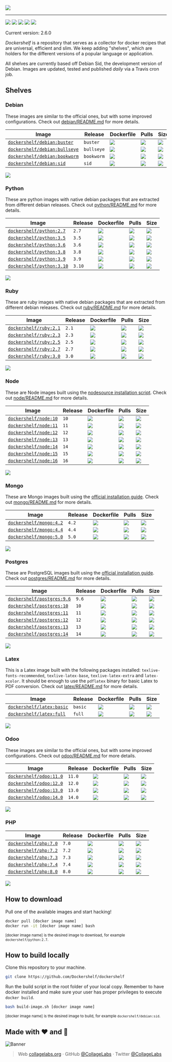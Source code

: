 ![](https://rawcdn.githack.com/Dockershelf/dockershelf/91d2963fe6771cf92350fd81b27572370381b074/images/banner.svg)

---

[![](https://img.shields.io/github/release/Dockershelf/dockershelf.svg)](https://github.com/Dockershelf/dockershelf/releases) [![](https://img.shields.io/travis/Dockershelf/dockershelf.svg)](https://travis-ci.org/Dockershelf/dockershelf) [![](https://img.shields.io/github/issues-raw/Dockershelf/dockershelf/in%20progress.svg?label=in%20progress)](https://github.com/Dockershelf/dockershelf/issues?q=is%3Aissue+is%3Aopen+label%3A%22in+progress%22) [![](https://badges.gitter.im/Dockershelf/dockershelf.svg)](https://gitter.im/Dockershelf/dockershelf) [![](https://cla-assistant.io/readme/badge/Dockershelf/dockershelf)](https://cla-assistant.io/Dockershelf/dockershelf)

Current version: 2.6.0

*Dockershelf* is a repository that serves as a collector for docker recipes that are universal, efficient and slim. We keep adding "shelves", which are holders for the different versions of a popular language or application.

All shelves are currently based off Debian Sid, the development version of Debian. Images are updated, tested and published *daily* via a Travis cron job.

## Shelves

### Debian

These images are similar to the official ones, but with some improved configurations. Check out [debian/README.md](https://github.com/Dockershelf/dockershelf/blob/master/debian/README.md) for more details.

|Image  |Release  |Dockerfile  |Pulls   |Size  |
|-------|---------|------------|--------|------|
|[`dockershelf/debian:buster`](https://hub.docker.com/r/dockershelf/debian)|`buster`|[![](https://img.shields.io/badge/-debian%2Fbuster%2FDockerfile-blue.svg?colorA=22313f&colorB=4a637b&cacheSeconds=900&logo=docker)](https://github.com/Dockershelf/dockershelf/blob/master/debian/buster/Dockerfile)|[![](https://img.shields.io/docker/pulls/dockershelf/debian?colorA=22313f&colorB=4a637b&cacheSeconds=900)](https://hub.docker.com/r/dockershelf/debian)|[![](https://img.shields.io/docker/image-size/dockershelf/debian/buster.svg?colorA=22313f&colorB=4a637b&cacheSeconds=900)](https://hub.docker.com/r/dockershelf/debian)|
|[`dockershelf/debian:bullseye`](https://hub.docker.com/r/dockershelf/debian)|`bullseye`|[![](https://img.shields.io/badge/-debian%2Fbullseye%2FDockerfile-blue.svg?colorA=22313f&colorB=4a637b&cacheSeconds=900&logo=docker)](https://github.com/Dockershelf/dockershelf/blob/master/debian/bullseye/Dockerfile)|[![](https://img.shields.io/docker/pulls/dockershelf/debian?colorA=22313f&colorB=4a637b&cacheSeconds=900)](https://hub.docker.com/r/dockershelf/debian)|[![](https://img.shields.io/docker/image-size/dockershelf/debian/bullseye.svg?colorA=22313f&colorB=4a637b&cacheSeconds=900)](https://hub.docker.com/r/dockershelf/debian)|
|[`dockershelf/debian:bookworm`](https://hub.docker.com/r/dockershelf/debian)|`bookworm`|[![](https://img.shields.io/badge/-debian%2Fbookworm%2FDockerfile-blue.svg?colorA=22313f&colorB=4a637b&cacheSeconds=900&logo=docker)](https://github.com/Dockershelf/dockershelf/blob/master/debian/bookworm/Dockerfile)|[![](https://img.shields.io/docker/pulls/dockershelf/debian?colorA=22313f&colorB=4a637b&cacheSeconds=900)](https://hub.docker.com/r/dockershelf/debian)|[![](https://img.shields.io/docker/image-size/dockershelf/debian/bookworm.svg?colorA=22313f&colorB=4a637b&cacheSeconds=900)](https://hub.docker.com/r/dockershelf/debian)|
|[`dockershelf/debian:sid`](https://hub.docker.com/r/dockershelf/debian)|`sid`|[![](https://img.shields.io/badge/-debian%2Fsid%2FDockerfile-blue.svg?colorA=22313f&colorB=4a637b&cacheSeconds=900&logo=docker)](https://github.com/Dockershelf/dockershelf/blob/master/debian/sid/Dockerfile)|[![](https://img.shields.io/docker/pulls/dockershelf/debian?colorA=22313f&colorB=4a637b&cacheSeconds=900)](https://hub.docker.com/r/dockershelf/debian)|[![](https://img.shields.io/docker/image-size/dockershelf/debian/sid.svg?colorA=22313f&colorB=4a637b&cacheSeconds=900)](https://hub.docker.com/r/dockershelf/debian)|

![](https://rawcdn.githack.com/Dockershelf/dockershelf/91d2963fe6771cf92350fd81b27572370381b074/images/table.svg)

### Python

These are python images with native debian packages that are extracted from different debian releases. Check out [python/README.md](https://github.com/Dockershelf/dockershelf/blob/master/python/README.md) for more details.

|Image  |Release  |Dockerfile  |Pulls   |Size  |
|-------|---------|------------|--------|------|
|[`dockershelf/python:2.7`](https://hub.docker.com/r/dockershelf/python)|`2.7`|[![](https://img.shields.io/badge/-python%2F2.7%2FDockerfile-blue.svg?colorA=22313f&colorB=4a637b&cacheSeconds=900&logo=docker)](https://github.com/Dockershelf/dockershelf/blob/master/python/2.7/Dockerfile)|[![](https://img.shields.io/docker/pulls/dockershelf/python?colorA=22313f&colorB=4a637b&cacheSeconds=900)](https://hub.docker.com/r/dockershelf/python)|[![](https://img.shields.io/docker/image-size/dockershelf/python/2.7.svg?colorA=22313f&colorB=4a637b&cacheSeconds=900)](https://hub.docker.com/r/dockershelf/python)|
|[`dockershelf/python:3.5`](https://hub.docker.com/r/dockershelf/python)|`3.5`|[![](https://img.shields.io/badge/-python%2F3.5%2FDockerfile-blue.svg?colorA=22313f&colorB=4a637b&cacheSeconds=900&logo=docker)](https://github.com/Dockershelf/dockershelf/blob/master/python/3.5/Dockerfile)|[![](https://img.shields.io/docker/pulls/dockershelf/python?colorA=22313f&colorB=4a637b&cacheSeconds=900)](https://hub.docker.com/r/dockershelf/python)|[![](https://img.shields.io/docker/image-size/dockershelf/python/3.5.svg?colorA=22313f&colorB=4a637b&cacheSeconds=900)](https://hub.docker.com/r/dockershelf/python)|
|[`dockershelf/python:3.6`](https://hub.docker.com/r/dockershelf/python)|`3.6`|[![](https://img.shields.io/badge/-python%2F3.6%2FDockerfile-blue.svg?colorA=22313f&colorB=4a637b&cacheSeconds=900&logo=docker)](https://github.com/Dockershelf/dockershelf/blob/master/python/3.6/Dockerfile)|[![](https://img.shields.io/docker/pulls/dockershelf/python?colorA=22313f&colorB=4a637b&cacheSeconds=900)](https://hub.docker.com/r/dockershelf/python)|[![](https://img.shields.io/docker/image-size/dockershelf/python/3.6.svg?colorA=22313f&colorB=4a637b&cacheSeconds=900)](https://hub.docker.com/r/dockershelf/python)|
|[`dockershelf/python:3.8`](https://hub.docker.com/r/dockershelf/python)|`3.8`|[![](https://img.shields.io/badge/-python%2F3.8%2FDockerfile-blue.svg?colorA=22313f&colorB=4a637b&cacheSeconds=900&logo=docker)](https://github.com/Dockershelf/dockershelf/blob/master/python/3.8/Dockerfile)|[![](https://img.shields.io/docker/pulls/dockershelf/python?colorA=22313f&colorB=4a637b&cacheSeconds=900)](https://hub.docker.com/r/dockershelf/python)|[![](https://img.shields.io/docker/image-size/dockershelf/python/3.8.svg?colorA=22313f&colorB=4a637b&cacheSeconds=900)](https://hub.docker.com/r/dockershelf/python)|
|[`dockershelf/python:3.9`](https://hub.docker.com/r/dockershelf/python)|`3.9`|[![](https://img.shields.io/badge/-python%2F3.9%2FDockerfile-blue.svg?colorA=22313f&colorB=4a637b&cacheSeconds=900&logo=docker)](https://github.com/Dockershelf/dockershelf/blob/master/python/3.9/Dockerfile)|[![](https://img.shields.io/docker/pulls/dockershelf/python?colorA=22313f&colorB=4a637b&cacheSeconds=900)](https://hub.docker.com/r/dockershelf/python)|[![](https://img.shields.io/docker/image-size/dockershelf/python/3.9.svg?colorA=22313f&colorB=4a637b&cacheSeconds=900)](https://hub.docker.com/r/dockershelf/python)|
|[`dockershelf/python:3.10`](https://hub.docker.com/r/dockershelf/python)|`3.10`|[![](https://img.shields.io/badge/-python%2F3.10%2FDockerfile-blue.svg?colorA=22313f&colorB=4a637b&cacheSeconds=900&logo=docker)](https://github.com/Dockershelf/dockershelf/blob/master/python/3.10/Dockerfile)|[![](https://img.shields.io/docker/pulls/dockershelf/python?colorA=22313f&colorB=4a637b&cacheSeconds=900)](https://hub.docker.com/r/dockershelf/python)|[![](https://img.shields.io/docker/image-size/dockershelf/python/3.10.svg?colorA=22313f&colorB=4a637b&cacheSeconds=900)](https://hub.docker.com/r/dockershelf/python)|

![](https://rawcdn.githack.com/Dockershelf/dockershelf/91d2963fe6771cf92350fd81b27572370381b074/images/table.svg)

### Ruby

These are ruby images with native debian packages that are extracted from different debian releases. Check out [ruby/README.md](https://github.com/Dockershelf/dockershelf/blob/master/ruby/README.md) for more details.

|Image  |Release  |Dockerfile  |Pulls   |Size  |
|-------|---------|------------|--------|------|
|[`dockershelf/ruby:2.1`](https://hub.docker.com/r/dockershelf/ruby)|`2.1`|[![](https://img.shields.io/badge/-ruby%2F2.1%2FDockerfile-blue.svg?colorA=22313f&colorB=4a637b&cacheSeconds=900&logo=docker)](https://github.com/Dockershelf/dockershelf/blob/master/ruby/2.1/Dockerfile)|[![](https://img.shields.io/docker/pulls/dockershelf/ruby?colorA=22313f&colorB=4a637b&cacheSeconds=900)](https://hub.docker.com/r/dockershelf/ruby)|[![](https://img.shields.io/docker/image-size/dockershelf/ruby/2.1.svg?colorA=22313f&colorB=4a637b&cacheSeconds=900)](https://hub.docker.com/r/dockershelf/ruby)|
|[`dockershelf/ruby:2.3`](https://hub.docker.com/r/dockershelf/ruby)|`2.3`|[![](https://img.shields.io/badge/-ruby%2F2.3%2FDockerfile-blue.svg?colorA=22313f&colorB=4a637b&cacheSeconds=900&logo=docker)](https://github.com/Dockershelf/dockershelf/blob/master/ruby/2.3/Dockerfile)|[![](https://img.shields.io/docker/pulls/dockershelf/ruby?colorA=22313f&colorB=4a637b&cacheSeconds=900)](https://hub.docker.com/r/dockershelf/ruby)|[![](https://img.shields.io/docker/image-size/dockershelf/ruby/2.3.svg?colorA=22313f&colorB=4a637b&cacheSeconds=900)](https://hub.docker.com/r/dockershelf/ruby)|
|[`dockershelf/ruby:2.5`](https://hub.docker.com/r/dockershelf/ruby)|`2.5`|[![](https://img.shields.io/badge/-ruby%2F2.5%2FDockerfile-blue.svg?colorA=22313f&colorB=4a637b&cacheSeconds=900&logo=docker)](https://github.com/Dockershelf/dockershelf/blob/master/ruby/2.5/Dockerfile)|[![](https://img.shields.io/docker/pulls/dockershelf/ruby?colorA=22313f&colorB=4a637b&cacheSeconds=900)](https://hub.docker.com/r/dockershelf/ruby)|[![](https://img.shields.io/docker/image-size/dockershelf/ruby/2.5.svg?colorA=22313f&colorB=4a637b&cacheSeconds=900)](https://hub.docker.com/r/dockershelf/ruby)|
|[`dockershelf/ruby:2.7`](https://hub.docker.com/r/dockershelf/ruby)|`2.7`|[![](https://img.shields.io/badge/-ruby%2F2.7%2FDockerfile-blue.svg?colorA=22313f&colorB=4a637b&cacheSeconds=900&logo=docker)](https://github.com/Dockershelf/dockershelf/blob/master/ruby/2.7/Dockerfile)|[![](https://img.shields.io/docker/pulls/dockershelf/ruby?colorA=22313f&colorB=4a637b&cacheSeconds=900)](https://hub.docker.com/r/dockershelf/ruby)|[![](https://img.shields.io/docker/image-size/dockershelf/ruby/2.7.svg?colorA=22313f&colorB=4a637b&cacheSeconds=900)](https://hub.docker.com/r/dockershelf/ruby)|
|[`dockershelf/ruby:3.0`](https://hub.docker.com/r/dockershelf/ruby)|`3.0`|[![](https://img.shields.io/badge/-ruby%2F3.0%2FDockerfile-blue.svg?colorA=22313f&colorB=4a637b&cacheSeconds=900&logo=docker)](https://github.com/Dockershelf/dockershelf/blob/master/ruby/3.0/Dockerfile)|[![](https://img.shields.io/docker/pulls/dockershelf/ruby?colorA=22313f&colorB=4a637b&cacheSeconds=900)](https://hub.docker.com/r/dockershelf/ruby)|[![](https://img.shields.io/docker/image-size/dockershelf/ruby/3.0.svg?colorA=22313f&colorB=4a637b&cacheSeconds=900)](https://hub.docker.com/r/dockershelf/ruby)|

![](https://rawcdn.githack.com/Dockershelf/dockershelf/91d2963fe6771cf92350fd81b27572370381b074/images/table.svg)

### Node

These are Node images built using the [nodesource installation script](https://nodejs.org/en/download/package-manager/#debian-and-ubuntu-based-linux-distributions). Check out [node/README.md](https://github.com/Dockershelf/dockershelf/blob/master/node/README.md) for more details.

|Image  |Release  |Dockerfile  |Pulls   |Size  |
|-------|---------|------------|--------|------|
|[`dockershelf/node:10`](https://hub.docker.com/r/dockershelf/node)|`10`|[![](https://img.shields.io/badge/-node%2F10%2FDockerfile-blue.svg?colorA=22313f&colorB=4a637b&cacheSeconds=900&logo=docker)](https://github.com/Dockershelf/dockershelf/blob/master/node/10/Dockerfile)|[![](https://img.shields.io/docker/pulls/dockershelf/node?colorA=22313f&colorB=4a637b&cacheSeconds=900)](https://hub.docker.com/r/dockershelf/node)|[![](https://img.shields.io/docker/image-size/dockershelf/node/10.svg?colorA=22313f&colorB=4a637b&cacheSeconds=900)](https://hub.docker.com/r/dockershelf/node)|
|[`dockershelf/node:11`](https://hub.docker.com/r/dockershelf/node)|`11`|[![](https://img.shields.io/badge/-node%2F11%2FDockerfile-blue.svg?colorA=22313f&colorB=4a637b&cacheSeconds=900&logo=docker)](https://github.com/Dockershelf/dockershelf/blob/master/node/11/Dockerfile)|[![](https://img.shields.io/docker/pulls/dockershelf/node?colorA=22313f&colorB=4a637b&cacheSeconds=900)](https://hub.docker.com/r/dockershelf/node)|[![](https://img.shields.io/docker/image-size/dockershelf/node/11.svg?colorA=22313f&colorB=4a637b&cacheSeconds=900)](https://hub.docker.com/r/dockershelf/node)|
|[`dockershelf/node:12`](https://hub.docker.com/r/dockershelf/node)|`12`|[![](https://img.shields.io/badge/-node%2F12%2FDockerfile-blue.svg?colorA=22313f&colorB=4a637b&cacheSeconds=900&logo=docker)](https://github.com/Dockershelf/dockershelf/blob/master/node/12/Dockerfile)|[![](https://img.shields.io/docker/pulls/dockershelf/node?colorA=22313f&colorB=4a637b&cacheSeconds=900)](https://hub.docker.com/r/dockershelf/node)|[![](https://img.shields.io/docker/image-size/dockershelf/node/12.svg?colorA=22313f&colorB=4a637b&cacheSeconds=900)](https://hub.docker.com/r/dockershelf/node)|
|[`dockershelf/node:13`](https://hub.docker.com/r/dockershelf/node)|`13`|[![](https://img.shields.io/badge/-node%2F13%2FDockerfile-blue.svg?colorA=22313f&colorB=4a637b&cacheSeconds=900&logo=docker)](https://github.com/Dockershelf/dockershelf/blob/master/node/13/Dockerfile)|[![](https://img.shields.io/docker/pulls/dockershelf/node?colorA=22313f&colorB=4a637b&cacheSeconds=900)](https://hub.docker.com/r/dockershelf/node)|[![](https://img.shields.io/docker/image-size/dockershelf/node/13.svg?colorA=22313f&colorB=4a637b&cacheSeconds=900)](https://hub.docker.com/r/dockershelf/node)|
|[`dockershelf/node:14`](https://hub.docker.com/r/dockershelf/node)|`14`|[![](https://img.shields.io/badge/-node%2F14%2FDockerfile-blue.svg?colorA=22313f&colorB=4a637b&cacheSeconds=900&logo=docker)](https://github.com/Dockershelf/dockershelf/blob/master/node/14/Dockerfile)|[![](https://img.shields.io/docker/pulls/dockershelf/node?colorA=22313f&colorB=4a637b&cacheSeconds=900)](https://hub.docker.com/r/dockershelf/node)|[![](https://img.shields.io/docker/image-size/dockershelf/node/14.svg?colorA=22313f&colorB=4a637b&cacheSeconds=900)](https://hub.docker.com/r/dockershelf/node)|
|[`dockershelf/node:15`](https://hub.docker.com/r/dockershelf/node)|`15`|[![](https://img.shields.io/badge/-node%2F15%2FDockerfile-blue.svg?colorA=22313f&colorB=4a637b&cacheSeconds=900&logo=docker)](https://github.com/Dockershelf/dockershelf/blob/master/node/15/Dockerfile)|[![](https://img.shields.io/docker/pulls/dockershelf/node?colorA=22313f&colorB=4a637b&cacheSeconds=900)](https://hub.docker.com/r/dockershelf/node)|[![](https://img.shields.io/docker/image-size/dockershelf/node/15.svg?colorA=22313f&colorB=4a637b&cacheSeconds=900)](https://hub.docker.com/r/dockershelf/node)|
|[`dockershelf/node:16`](https://hub.docker.com/r/dockershelf/node)|`16`|[![](https://img.shields.io/badge/-node%2F16%2FDockerfile-blue.svg?colorA=22313f&colorB=4a637b&cacheSeconds=900&logo=docker)](https://github.com/Dockershelf/dockershelf/blob/master/node/16/Dockerfile)|[![](https://img.shields.io/docker/pulls/dockershelf/node?colorA=22313f&colorB=4a637b&cacheSeconds=900)](https://hub.docker.com/r/dockershelf/node)|[![](https://img.shields.io/docker/image-size/dockershelf/node/16.svg?colorA=22313f&colorB=4a637b&cacheSeconds=900)](https://hub.docker.com/r/dockershelf/node)|

![](https://rawcdn.githack.com/Dockershelf/dockershelf/91d2963fe6771cf92350fd81b27572370381b074/images/table.svg)

### Mongo

These are Mongo images built using the [official installation guide](https://docs.mongodb.com/manual/tutorial/install-mongodb-on-debian/). Check out [mongo/README.md](https://github.com/Dockershelf/dockershelf/blob/master/mongo/README.md) for more details.

|Image  |Release  |Dockerfile  |Pulls   |Size  |
|-------|---------|------------|--------|------|
|[`dockershelf/mongo:4.2`](https://hub.docker.com/r/dockershelf/mongo)|`4.2`|[![](https://img.shields.io/badge/-mongo%2F4.2%2FDockerfile-blue.svg?colorA=22313f&colorB=4a637b&cacheSeconds=900&logo=docker)](https://github.com/Dockershelf/dockershelf/blob/master/mongo/4.2/Dockerfile)|[![](https://img.shields.io/docker/pulls/dockershelf/mongo?colorA=22313f&colorB=4a637b&cacheSeconds=900)](https://hub.docker.com/r/dockershelf/mongo)|[![](https://img.shields.io/docker/image-size/dockershelf/mongo/4.2.svg?colorA=22313f&colorB=4a637b&cacheSeconds=900)](https://hub.docker.com/r/dockershelf/mongo)|
|[`dockershelf/mongo:4.4`](https://hub.docker.com/r/dockershelf/mongo)|`4.4`|[![](https://img.shields.io/badge/-mongo%2F4.4%2FDockerfile-blue.svg?colorA=22313f&colorB=4a637b&cacheSeconds=900&logo=docker)](https://github.com/Dockershelf/dockershelf/blob/master/mongo/4.4/Dockerfile)|[![](https://img.shields.io/docker/pulls/dockershelf/mongo?colorA=22313f&colorB=4a637b&cacheSeconds=900)](https://hub.docker.com/r/dockershelf/mongo)|[![](https://img.shields.io/docker/image-size/dockershelf/mongo/4.4.svg?colorA=22313f&colorB=4a637b&cacheSeconds=900)](https://hub.docker.com/r/dockershelf/mongo)|
|[`dockershelf/mongo:5.0`](https://hub.docker.com/r/dockershelf/mongo)|`5.0`|[![](https://img.shields.io/badge/-mongo%2F5.0%2FDockerfile-blue.svg?colorA=22313f&colorB=4a637b&cacheSeconds=900&logo=docker)](https://github.com/Dockershelf/dockershelf/blob/master/mongo/5.0/Dockerfile)|[![](https://img.shields.io/docker/pulls/dockershelf/mongo?colorA=22313f&colorB=4a637b&cacheSeconds=900)](https://hub.docker.com/r/dockershelf/mongo)|[![](https://img.shields.io/docker/image-size/dockershelf/mongo/5.0.svg?colorA=22313f&colorB=4a637b&cacheSeconds=900)](https://hub.docker.com/r/dockershelf/mongo)|

![](https://rawcdn.githack.com/Dockershelf/dockershelf/91d2963fe6771cf92350fd81b27572370381b074/images/table.svg)

### Postgres

These are PostgreSQL images built using the [official installation guide](https://www.postgresql.org/download/linux/debian/). Check out [postgres/README.md](https://github.com/Dockershelf/dockershelf/blob/master/postgres/README.md) for more details.

|Image  |Release  |Dockerfile  |Pulls   |Size  |
|-------|---------|------------|--------|------|
|[`dockershelf/postgres:9.6`](https://hub.docker.com/r/dockershelf/postgres)|`9.6`|[![](https://img.shields.io/badge/-postgres%2F9.6%2FDockerfile-blue.svg?colorA=22313f&colorB=4a637b&cacheSeconds=900&logo=docker)](https://github.com/Dockershelf/dockershelf/blob/master/postgres/9.6/Dockerfile)|[![](https://img.shields.io/docker/pulls/dockershelf/postgres?colorA=22313f&colorB=4a637b&cacheSeconds=900)](https://hub.docker.com/r/dockershelf/postgres)|[![](https://img.shields.io/docker/image-size/dockershelf/postgres/9.6.svg?colorA=22313f&colorB=4a637b&cacheSeconds=900)](https://hub.docker.com/r/dockershelf/postgres)|
|[`dockershelf/postgres:10`](https://hub.docker.com/r/dockershelf/postgres)|`10`|[![](https://img.shields.io/badge/-postgres%2F10%2FDockerfile-blue.svg?colorA=22313f&colorB=4a637b&cacheSeconds=900&logo=docker)](https://github.com/Dockershelf/dockershelf/blob/master/postgres/10/Dockerfile)|[![](https://img.shields.io/docker/pulls/dockershelf/postgres?colorA=22313f&colorB=4a637b&cacheSeconds=900)](https://hub.docker.com/r/dockershelf/postgres)|[![](https://img.shields.io/docker/image-size/dockershelf/postgres/10.svg?colorA=22313f&colorB=4a637b&cacheSeconds=900)](https://hub.docker.com/r/dockershelf/postgres)|
|[`dockershelf/postgres:11`](https://hub.docker.com/r/dockershelf/postgres)|`11`|[![](https://img.shields.io/badge/-postgres%2F11%2FDockerfile-blue.svg?colorA=22313f&colorB=4a637b&cacheSeconds=900&logo=docker)](https://github.com/Dockershelf/dockershelf/blob/master/postgres/11/Dockerfile)|[![](https://img.shields.io/docker/pulls/dockershelf/postgres?colorA=22313f&colorB=4a637b&cacheSeconds=900)](https://hub.docker.com/r/dockershelf/postgres)|[![](https://img.shields.io/docker/image-size/dockershelf/postgres/11.svg?colorA=22313f&colorB=4a637b&cacheSeconds=900)](https://hub.docker.com/r/dockershelf/postgres)|
|[`dockershelf/postgres:12`](https://hub.docker.com/r/dockershelf/postgres)|`12`|[![](https://img.shields.io/badge/-postgres%2F12%2FDockerfile-blue.svg?colorA=22313f&colorB=4a637b&cacheSeconds=900&logo=docker)](https://github.com/Dockershelf/dockershelf/blob/master/postgres/12/Dockerfile)|[![](https://img.shields.io/docker/pulls/dockershelf/postgres?colorA=22313f&colorB=4a637b&cacheSeconds=900)](https://hub.docker.com/r/dockershelf/postgres)|[![](https://img.shields.io/docker/image-size/dockershelf/postgres/12.svg?colorA=22313f&colorB=4a637b&cacheSeconds=900)](https://hub.docker.com/r/dockershelf/postgres)|
|[`dockershelf/postgres:13`](https://hub.docker.com/r/dockershelf/postgres)|`13`|[![](https://img.shields.io/badge/-postgres%2F13%2FDockerfile-blue.svg?colorA=22313f&colorB=4a637b&cacheSeconds=900&logo=docker)](https://github.com/Dockershelf/dockershelf/blob/master/postgres/13/Dockerfile)|[![](https://img.shields.io/docker/pulls/dockershelf/postgres?colorA=22313f&colorB=4a637b&cacheSeconds=900)](https://hub.docker.com/r/dockershelf/postgres)|[![](https://img.shields.io/docker/image-size/dockershelf/postgres/13.svg?colorA=22313f&colorB=4a637b&cacheSeconds=900)](https://hub.docker.com/r/dockershelf/postgres)|
|[`dockershelf/postgres:14`](https://hub.docker.com/r/dockershelf/postgres)|`14`|[![](https://img.shields.io/badge/-postgres%2F14%2FDockerfile-blue.svg?colorA=22313f&colorB=4a637b&cacheSeconds=900&logo=docker)](https://github.com/Dockershelf/dockershelf/blob/master/postgres/14/Dockerfile)|[![](https://img.shields.io/docker/pulls/dockershelf/postgres?colorA=22313f&colorB=4a637b&cacheSeconds=900)](https://hub.docker.com/r/dockershelf/postgres)|[![](https://img.shields.io/docker/image-size/dockershelf/postgres/14.svg?colorA=22313f&colorB=4a637b&cacheSeconds=900)](https://hub.docker.com/r/dockershelf/postgres)|

![](https://rawcdn.githack.com/Dockershelf/dockershelf/91d2963fe6771cf92350fd81b27572370381b074/images/table.svg)

### Latex

This is a Latex image built with the following packages installed: `texlive-fonts-recommended`, `texlive-latex-base`, `texlive-latex-extra` and `latex-xcolor`. It should be enough to use the `pdflatex` binary for basic Latex to PDF conversion. Check out [latex/README.md](https://github.com/Dockershelf/dockershelf/blob/master/latex/README.md) for more details.

|Image  |Release  |Dockerfile  |Pulls   |Size  |
|-------|---------|------------|--------|------|
|[`dockershelf/latex:basic`](https://hub.docker.com/r/dockershelf/latex)|`basic`|[![](https://img.shields.io/badge/-latex%2Fbasic%2FDockerfile-blue.svg?colorA=22313f&colorB=4a637b&cacheSeconds=900&logo=docker)](https://github.com/Dockershelf/dockershelf/blob/master/latex/basic/Dockerfile)|[![](https://img.shields.io/docker/pulls/dockershelf/latex?colorA=22313f&colorB=4a637b&cacheSeconds=900)](https://hub.docker.com/r/dockershelf/latex)|[![](https://img.shields.io/docker/image-size/dockershelf/latex/basic.svg?colorA=22313f&colorB=4a637b&cacheSeconds=900)](https://hub.docker.com/r/dockershelf/latex)|
|[`dockershelf/latex:full`](https://hub.docker.com/r/dockershelf/latex)|`full`|[![](https://img.shields.io/badge/-latex%2Ffull%2FDockerfile-blue.svg?colorA=22313f&colorB=4a637b&cacheSeconds=900&logo=docker)](https://github.com/Dockershelf/dockershelf/blob/master/latex/full/Dockerfile)|[![](https://img.shields.io/docker/pulls/dockershelf/latex?colorA=22313f&colorB=4a637b&cacheSeconds=900)](https://hub.docker.com/r/dockershelf/latex)|[![](https://img.shields.io/docker/image-size/dockershelf/latex/full.svg?colorA=22313f&colorB=4a637b&cacheSeconds=900)](https://hub.docker.com/r/dockershelf/latex)|

![](https://rawcdn.githack.com/Dockershelf/dockershelf/91d2963fe6771cf92350fd81b27572370381b074/images/table.svg)

### Odoo

These images are similar to the official ones, but with some improved configurations. Check out [odoo/README.md](https://github.com/Dockershelf/dockershelf/blob/master/odoo/README.md) for more details.

|Image  |Release  |Dockerfile  |Pulls   |Size  |
|-------|---------|------------|--------|------|
|[`dockershelf/odoo:11.0`](https://hub.docker.com/r/dockershelf/odoo)|`11.0`|[![](https://img.shields.io/badge/-odoo%2F11.0%2FDockerfile-blue.svg?colorA=22313f&colorB=4a637b&cacheSeconds=900&logo=docker)](https://github.com/Dockershelf/dockershelf/blob/master/odoo/11.0/Dockerfile)|[![](https://img.shields.io/docker/pulls/dockershelf/odoo?colorA=22313f&colorB=4a637b&cacheSeconds=900)](https://hub.docker.com/r/dockershelf/odoo)|[![](https://img.shields.io/docker/image-size/dockershelf/odoo/11.0.svg?colorA=22313f&colorB=4a637b&cacheSeconds=900)](https://hub.docker.com/r/dockershelf/odoo)|
|[`dockershelf/odoo:12.0`](https://hub.docker.com/r/dockershelf/odoo)|`12.0`|[![](https://img.shields.io/badge/-odoo%2F12.0%2FDockerfile-blue.svg?colorA=22313f&colorB=4a637b&cacheSeconds=900&logo=docker)](https://github.com/Dockershelf/dockershelf/blob/master/odoo/12.0/Dockerfile)|[![](https://img.shields.io/docker/pulls/dockershelf/odoo?colorA=22313f&colorB=4a637b&cacheSeconds=900)](https://hub.docker.com/r/dockershelf/odoo)|[![](https://img.shields.io/docker/image-size/dockershelf/odoo/12.0.svg?colorA=22313f&colorB=4a637b&cacheSeconds=900)](https://hub.docker.com/r/dockershelf/odoo)|
|[`dockershelf/odoo:13.0`](https://hub.docker.com/r/dockershelf/odoo)|`13.0`|[![](https://img.shields.io/badge/-odoo%2F13.0%2FDockerfile-blue.svg?colorA=22313f&colorB=4a637b&cacheSeconds=900&logo=docker)](https://github.com/Dockershelf/dockershelf/blob/master/odoo/13.0/Dockerfile)|[![](https://img.shields.io/docker/pulls/dockershelf/odoo?colorA=22313f&colorB=4a637b&cacheSeconds=900)](https://hub.docker.com/r/dockershelf/odoo)|[![](https://img.shields.io/docker/image-size/dockershelf/odoo/13.0.svg?colorA=22313f&colorB=4a637b&cacheSeconds=900)](https://hub.docker.com/r/dockershelf/odoo)|
|[`dockershelf/odoo:14.0`](https://hub.docker.com/r/dockershelf/odoo)|`14.0`|[![](https://img.shields.io/badge/-odoo%2F14.0%2FDockerfile-blue.svg?colorA=22313f&colorB=4a637b&cacheSeconds=900&logo=docker)](https://github.com/Dockershelf/dockershelf/blob/master/odoo/14.0/Dockerfile)|[![](https://img.shields.io/docker/pulls/dockershelf/odoo?colorA=22313f&colorB=4a637b&cacheSeconds=900)](https://hub.docker.com/r/dockershelf/odoo)|[![](https://img.shields.io/docker/image-size/dockershelf/odoo/14.0.svg?colorA=22313f&colorB=4a637b&cacheSeconds=900)](https://hub.docker.com/r/dockershelf/odoo)|

![](https://rawcdn.githack.com/Dockershelf/dockershelf/91d2963fe6771cf92350fd81b27572370381b074/images/table.svg)

### PHP


|Image  |Release  |Dockerfile  |Pulls   |Size  |
|-------|---------|------------|--------|------|
|[`dockershelf/php:7.0`](https://hub.docker.com/r/dockershelf/php)|`7.0`|[![](https://img.shields.io/badge/-php%2F7.0%2FDockerfile-blue.svg?colorA=22313f&colorB=4a637b&cacheSeconds=900&logo=docker)](https://github.com/Dockershelf/dockershelf/blob/master/php/7.0/Dockerfile)|[![](https://img.shields.io/docker/pulls/dockershelf/php?colorA=22313f&colorB=4a637b&cacheSeconds=900)](https://hub.docker.com/r/dockershelf/php)|[![](https://img.shields.io/docker/image-size/dockershelf/php/7.0.svg?colorA=22313f&colorB=4a637b&cacheSeconds=900)](https://hub.docker.com/r/dockershelf/php)|
|[`dockershelf/php:7.2`](https://hub.docker.com/r/dockershelf/php)|`7.2`|[![](https://img.shields.io/badge/-php%2F7.2%2FDockerfile-blue.svg?colorA=22313f&colorB=4a637b&cacheSeconds=900&logo=docker)](https://github.com/Dockershelf/dockershelf/blob/master/php/7.2/Dockerfile)|[![](https://img.shields.io/docker/pulls/dockershelf/php?colorA=22313f&colorB=4a637b&cacheSeconds=900)](https://hub.docker.com/r/dockershelf/php)|[![](https://img.shields.io/docker/image-size/dockershelf/php/7.2.svg?colorA=22313f&colorB=4a637b&cacheSeconds=900)](https://hub.docker.com/r/dockershelf/php)|
|[`dockershelf/php:7.3`](https://hub.docker.com/r/dockershelf/php)|`7.3`|[![](https://img.shields.io/badge/-php%2F7.3%2FDockerfile-blue.svg?colorA=22313f&colorB=4a637b&cacheSeconds=900&logo=docker)](https://github.com/Dockershelf/dockershelf/blob/master/php/7.3/Dockerfile)|[![](https://img.shields.io/docker/pulls/dockershelf/php?colorA=22313f&colorB=4a637b&cacheSeconds=900)](https://hub.docker.com/r/dockershelf/php)|[![](https://img.shields.io/docker/image-size/dockershelf/php/7.3.svg?colorA=22313f&colorB=4a637b&cacheSeconds=900)](https://hub.docker.com/r/dockershelf/php)|
|[`dockershelf/php:7.4`](https://hub.docker.com/r/dockershelf/php)|`7.4`|[![](https://img.shields.io/badge/-php%2F7.4%2FDockerfile-blue.svg?colorA=22313f&colorB=4a637b&cacheSeconds=900&logo=docker)](https://github.com/Dockershelf/dockershelf/blob/master/php/7.4/Dockerfile)|[![](https://img.shields.io/docker/pulls/dockershelf/php?colorA=22313f&colorB=4a637b&cacheSeconds=900)](https://hub.docker.com/r/dockershelf/php)|[![](https://img.shields.io/docker/image-size/dockershelf/php/7.4.svg?colorA=22313f&colorB=4a637b&cacheSeconds=900)](https://hub.docker.com/r/dockershelf/php)|
|[`dockershelf/php:8.0`](https://hub.docker.com/r/dockershelf/php)|`8.0`|[![](https://img.shields.io/badge/-php%2F8.0%2FDockerfile-blue.svg?colorA=22313f&colorB=4a637b&cacheSeconds=900&logo=docker)](https://github.com/Dockershelf/dockershelf/blob/master/php/8.0/Dockerfile)|[![](https://img.shields.io/docker/pulls/dockershelf/php?colorA=22313f&colorB=4a637b&cacheSeconds=900)](https://hub.docker.com/r/dockershelf/php)|[![](https://img.shields.io/docker/image-size/dockershelf/php/8.0.svg?colorA=22313f&colorB=4a637b&cacheSeconds=900)](https://hub.docker.com/r/dockershelf/php)|

![](https://rawcdn.githack.com/Dockershelf/dockershelf/91d2963fe6771cf92350fd81b27572370381b074/images/table.svg)

## How to download

Pull one of the available images and start hacking!

```bash
docker pull [docker image name]
docker run -it [docker image name] bash
```
<sup>[docker image name] is the desired image to download, for example <code>dockershelf/python:2.7</code>.</sup>

## How to build locally

Clone this repository to your machine.

```bash
git clone https://github.com/Dockershelf/dockershelf
```

Run the build script in the root folder of your local copy. Remember to have docker installed and make sure your user has proper privileges to execute `docker build`.

```bash
bash build-image.sh [docker image name]
```

<sup>[docker image name] is the desired image to build, for example <code>dockershelf/debian:sid</code>.</sup>

## Made with :heart: and :hamburger:

![Banner](https://rawcdn.githack.com/Dockershelf/dockershelf/91d2963fe6771cf92350fd81b27572370381b074/images/promo-open-source.svg)

> Web [collagelabs.org](http://collagelabs.org/) · GitHub [@CollageLabs](https://github.com/CollageLabs) · Twitter [@CollageLabs](https://twitter.com/CollageLabs)